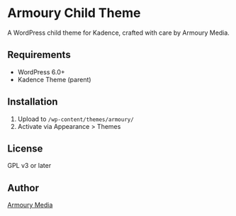 # Armoury Child Theme

A WordPress child theme for Kadence, crafted with care by Armoury Media.

## Requirements

* WordPress 6.0+
* Kadence Theme (parent)

## Installation

1. Upload to `/wp-content/themes/armoury/`
2. Activate via Appearance > Themes

## License

GPL v3 or later

## Author

[Armoury Media](https://www.armourymedia.com/)